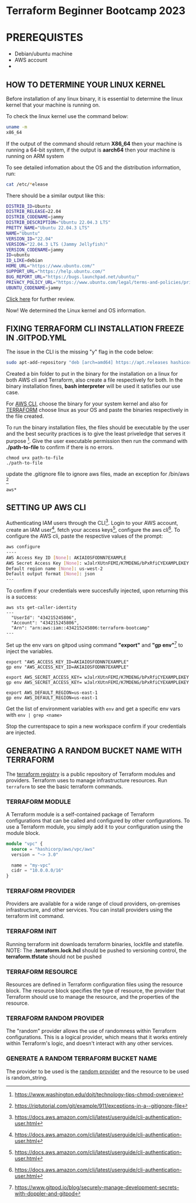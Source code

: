 # Terraform Beginner Bootcamp 2023

# PREREQUISTES
- Debian/ubuntu machine
- AWS account
- 


## HOW TO DETERMINE YOUR LINUX KERNEL
Before installation of any linux binary, it is essential to determine the linux kernel that your machine is running on.

To check the linux kernel use the command below:

```sh
uname -m
x86_64
```

If the output of the command should return **X86_64** then your machine is running a 64-bit system, if the output is **aarch64** then your machine is running on ARM system


To see detailed infomation about the OS and the distribution information, run:

```sh
cat /etc/*elease
```

There should be a similar output like this:

```sh
DISTRIB_ID=Ubuntu
DISTRIB_RELEASE=22.04
DISTRIB_CODENAME=jammy
DISTRIB_DESCRIPTION="Ubuntu 22.04.3 LTS"
PRETTY_NAME="Ubuntu 22.04.3 LTS"
NAME="Ubuntu"
VERSION_ID="22.04"
VERSION="22.04.3 LTS (Jammy Jellyfish)"
VERSION_CODENAME=jammy
ID=ubuntu
ID_LIKE=debian
HOME_URL="https://www.ubuntu.com/"
SUPPORT_URL="https://help.ubuntu.com/"
BUG_REPORT_URL="https://bugs.launchpad.net/ubuntu/"
PRIVACY_POLICY_URL="https://www.ubuntu.com/legal/terms-and-policies/privacy-policy"
UBUNTU_CODENAME=jammy
```

[Click here](https://www.herongyang.com/Linux/Linux-uname-Display-System-Information.html) for further review.

Now! We determined the Linux kernel and OS information.


## FIXING TERRAFORM CLI INSTALLATION FREEZE IN .GITPOD.YML
The issue in the CLI is the missing "y" flag in the code below:

```sh
sudo apt-add-repository "deb [arch=amd64] https://apt.releases hashicorp.com $(lsb_release -cs) main"
```

Created a bin folder to put in the binary for the installation on a linux for both AWS cli and Terraform, also create a file respectively for both. In the binary installation fines, **bash interpreter** will be used it satisfies our use case. 

For [AWS CLI](https://docs.aws.amazon.com/cli/latest/userguide/getting-started-install.html), choose the binary for your system kernel and also for [TERRAFORM](https://developer.hashicorp.com/terraform/downloads) choose linux as your OS and paste the binaries respectively in the file created.

To run the binary installation files, the files should be executable by the user and the best security practices is to give the least priveledge that serves it purpose [^1]. Give the user executable permission then run the command with **./path-to-file** to confirm if there is no errors.

```
chmod u+x path-to-file
./path-to-file
```

update the .gitignore file to ignore aws files, made an exception for /bin/aws [^2]

```
aws*
```

## SETTING UP AWS CLI

Authenticating IAM users through the CLI[^3]. Login to your AWS account, create an IAM user[^3], fetch your access keys[^3], configure the aws cli[^3]. To configure the AWS cli, paste the respective values of the prompt:

```bash
aws configure
----
AWS Access Key ID [None]: AKIAIOSFODNN7EXAMPLE
AWS Secret Access Key [None]: wJalrXUtnFEMI/K7MDENG/bPxRfiCYEXAMPLEKEY
Default region name [None]: us-west-2
Default output format [None]: json
---
```

To confirm if your credentials were succesfully injected, upon returning this is a success:
```
aws sts get-caller-identity
---
  "UserId": "434215245806",
  "Account": "434215245806",
  "Arn": "arn:aws:iam::434215245806:terraform-bootcamp"
---
```

Set up the env vars on gitpod using command **"export"** and **"gp env"**[^4] to inject the variables.

```
export "AWS_ACCESS_KEY_ID=AKIAIOSFODNN7EXAMPLE"
gp env "AWS_ACCESS_KEY_ID=AKIAIOSFODNN7EXAMPLE"

export AWS_SECRET_ACCESS_KEY= wJalrXUtnFEMI/K7MDENG/bPxRfiCYEXAMPLEKEY
gp env AWS_SECRET_ACCESS_KEY= wJalrXUtnFEMI/K7MDENG/bPxRfiCYEXAMPLEKEY

export AWS_DEFAULT_REGION=us-east-1
gp env AWS_DEFAULT_REGION=us-east-1

```
Get the list of environment variables with `env` and get a specific env vars with `env | grep <name>`

Stop the currentspace to spin a new workspace confirm if your credentials are injected.

## GENERATING A RANDOM BUCKET NAME WITH TERRAFORM
The [terraform registry](https://registry.terraform.io) is a public repository of Terraform modules and providers. Terraform uses to manage infrastructure resources. Run `terraform` to see the basic terraform commands.

### TERRAFORM MODULE
A Terraform module is a self-contained package of Terraform configurations that can be called and configured by other configurations. To use a Terraform module, you simply add it to your configuration using the module block.

```tf
module "vpc" {
  source = "hashicorp/aws/vpc/aws"
  version = "~> 3.0"

  name = "my-vpc"
  cidr = "10.0.0.0/16"
}
```

### TERRAFORM PROVIDER
Providers are available for a wide range of cloud providers, on-premises infrastructure, and other services.
You can install providers using the terraform init command.

### TERRAFORM INIT
Running terraform init downloads terraform binaries, lockfile and statefile.
NOTE: The **.terraform.lock.hcl** should be pushed to versioning control, the **terraform.tfstate** should not be pushed

### TERRAFORM RESOURCE
Resources are defined in Terraform configuration files using the resource block. The resource block specifies the type of resource, the provider that Terraform should use to manage the resource, and the properties of the resource.


### TERRAFORM RANDOM PROVIDER
The "random" provider allows the use of randomness within Terraform configurations. This is a logical provider, which means that it works entirely within Terraform's logic, and doesn't interact with any other services.

### GENERATE A RANDOM TERRAFORM BUCKET NAME
The provider to be used is the [random provider](https://registry.terraform.io/providers/hashicorp/random/latest/docs) and the resource to be used is random_string.





[^1]:https://www.washington.edu/doit/technology-tips-chmod-overview
[^2]:https://riptutorial.com/git/example/911/exceptions-in-a--gitignore-file
[^3]:https://docs.aws.amazon.com/cli/latest/userguide/cli-authentication-user.html
[^4]:https://www.gitpod.io/blog/securely-manage-development-secrets-with-doppler-and-gitpod